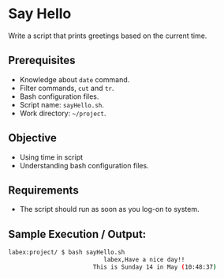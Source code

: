 # Say Hello

Write a script that prints greetings based on the current time.

## Prerequisites

- Knowledge about `date` command.
- Filter commands, `cut` and `tr`.
- Bash configuration files.
- Script name: `sayHello.sh`.
- Work directory: `~/project`.

## Objective

- Using time in script
- Understanding bash configuration files.

## Requirements

- The script should run as soon as you log-on to system.

## Sample Execution / Output:

```bash
labex:project/ $ bash sayHello.sh
                           labex,Have a nice day!!
                        This is Sunday 14 in May (10:48:37) 



```

